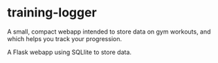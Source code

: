 # training-logger
A small, compact webapp intended to store data on gym workouts, and which helps you track your progression.

A Flask webapp using SQLlite to store data.


